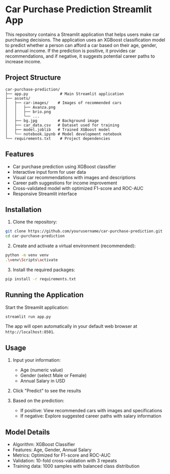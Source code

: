 # Car Purchase Prediction Streamlit App

This repository contains a Streamlit application that helps users make car purchasing decisions. The application uses an XGBoost classification model to predict whether a person can afford a car based on their age, gender, and annual income. If the prediction is positive, it provides car recommendations, and if negative, it suggests potential career paths to increase income.

## Project Structure

```
car-purchase-prediction/
├── app.py              # Main Streamlit application
├── assets/
│   ├── car-images/    # Images of recommended cars
│   │   ├── Avanza.png
│   │   ├── brio.png
│   │   └── ...
│   ├── bg.jpg         # Background image
│   ├── car_data.csv   # Dataset used for training
│   ├── model.joblib   # Trained XGBoost model
│   └── notebook.ipynb # Model development notebook
└── requirements.txt    # Project dependencies
```

## Features

- Car purchase prediction using XGBoost classifier
- Interactive input form for user data
- Visual car recommendations with images and descriptions
- Career path suggestions for income improvement
- Cross-validated model with optimized F1-score and ROC-AUC
- Responsive Streamlit interface

## Installation

1. Clone the repository:
```bash
git clone https://github.com/yourusername/car-purchase-prediction.git
cd car-purchase-prediction
```

2. Create and activate a virtual environment (recommended):
```bash
python -m venv venv
.\venv\Scripts\activate
```

3. Install the required packages:
```bash
pip install -r requirements.txt
```

## Running the Application

Start the Streamlit application:
```bash
streamlit run app.py
```

The app will open automatically in your default web browser at `http://localhost:8501`.

## Usage

1. Input your information:
   - Age (numeric value)
   - Gender (select Male or Female)
   - Annual Salary in USD

2. Click "Predict" to see the results

3. Based on the prediction:
   - If positive: View recommended cars with images and specifications
   - If negative: Explore suggested career paths with salary information

## Model Details

- Algorithm: XGBoost Classifier
- Features: Age, Gender, Annual Salary
- Metrics: Optimized for F1-score and ROC-AUC
- Validation: 10-fold cross-validation with 3 repeats
- Training data: 1000 samples with balanced class distribution
